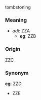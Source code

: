 tombstoning
### Meaning
+ _adj_: ZZA
    + __eg__: ZZB

### Origin

ZZC

### Synonym

__eg__: ZZD

+ ZZE


